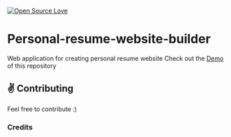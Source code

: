 [![Open Source Love](https://badges.frapsoft.com/os/v1/open-source.svg?v=103)](https://github.com/ellerbrock/open-source-badges/)
# Personal-resume-website-builder
Web application for creating personal resume website
Check out the [Demo](https://praveengopi19.github.io/Personal-Resume-Website-Builder) of this repository

## :v: Contributing
Feel free to contribute :)

### Credits
